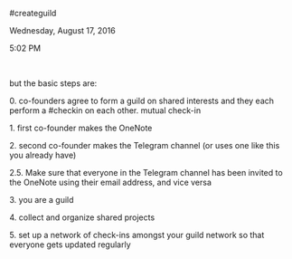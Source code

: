 \#createguild

Wednesday, August 17, 2016

5:02 PM

 

but the basic steps are:

0\. co-founders agree to form a guild on shared interests and they each perform a \#checkin on each other. mutual check-in

1\. first co-founder makes the OneNote

2\. second co-founder makes the Telegram channel (or uses one like this you already have)

2.5. Make sure that everyone in the Telegram channel has been invited to the OneNote using their email address, and vice versa

3\. you are a guild

4\. collect and organize shared projects

5\. set up a network of check-ins amongst your guild network so that everyone gets updated regularly

 

